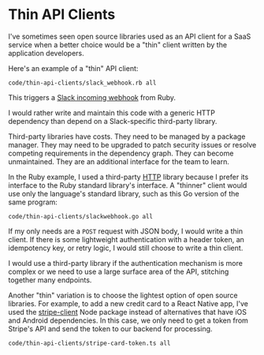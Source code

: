 # Thin API Clients

I've sometimes seen open source libraries
used as an API client for a SaaS service
when a better choice would be
a "thin" client written by the application developers.

Here's an example of a "thin" API client:

```embed
code/thin-api-clients/slack_webhook.rb all
```

This triggers a
[Slack incoming webhook](https://slack.com/apps/A0F7XDUAZ-incoming-webhooks)
from Ruby.

I would rather write and maintain this code
with a generic HTTP dependency
than depend on a Slack-specific third-party library.

Third-party libraries have costs.
They need to be managed by a package manager.
They may need to be upgraded to patch security issues
or resolve competing requirements in the dependency graph.
They can become unmaintained.
They are an additional interface for the team to learn.

In the Ruby example,
I used a third-party [HTTP](https://github.com/httprb/http) library
because I prefer its interface to the Ruby standard library's interface.
A "thinner" client would use only the language's standard library,
such as this Go version of the same program:

```embed
code/thin-api-clients/slackwebhook.go all
```

If my only needs are a `POST` request with JSON body,
I would write a thin client.
If there is some lightweight authentication with a header token,
an idempotency key, or retry logic,
I would still choose to write a thin client.

I would use a third-party library if the authentication mechanism
is more complex or we need to use a large surface area of the API,
stitching together many endpoints.

Another "thin" variation is
to choose the lightest option of open source libraries.
For example, to add a new credit card to a React Native app, I've used the
[stripe-client](https://www.npmjs.com/package/stripe-client) Node package
instead of alternatives that have iOS and Android dependencies.
In this case, we only need to get a token from Stripe's API
and send the token to our backend for processing.

```embed
code/thin-api-clients/stripe-card-token.ts all
```

